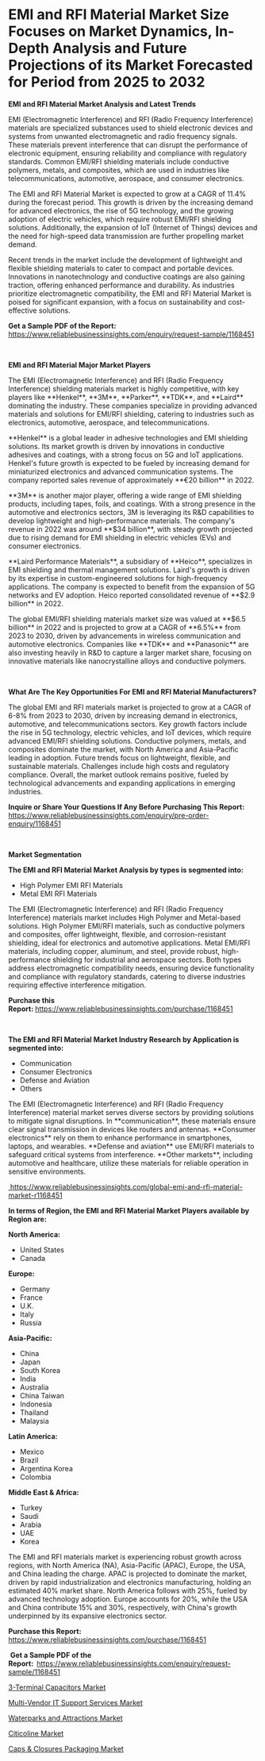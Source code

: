 <p><h1>EMI and RFI Material Market Size Focuses on Market Dynamics, In-Depth Analysis and Future Projections of its Market Forecasted for Period from 2025 to 2032</h1></p><p><strong>EMI and RFI Material Market Analysis and Latest Trends</strong></p>
<p><p>EMI (Electromagnetic Interference) and RFI (Radio Frequency Interference) materials are specialized substances used to shield electronic devices and systems from unwanted electromagnetic and radio frequency signals. These materials prevent interference that can disrupt the performance of electronic equipment, ensuring reliability and compliance with regulatory standards. Common EMI/RFI shielding materials include conductive polymers, metals, and composites, which are used in industries like telecommunications, automotive, aerospace, and consumer electronics.</p><p>The EMI and RFI Material Market is expected to grow at a CAGR of 11.4% during the forecast period. This growth is driven by the increasing demand for advanced electronics, the rise of 5G technology, and the growing adoption of electric vehicles, which require robust EMI/RFI shielding solutions. Additionally, the expansion of IoT (Internet of Things) devices and the need for high-speed data transmission are further propelling market demand.</p><p>Recent trends in the market include the development of lightweight and flexible shielding materials to cater to compact and portable devices. Innovations in nanotechnology and conductive coatings are also gaining traction, offering enhanced performance and durability. As industries prioritize electromagnetic compatibility, the EMI and RFI Material Market is poised for significant expansion, with a focus on sustainability and cost-effective solutions.</p></p>
<p><strong>Get a Sample PDF of the Report:&nbsp;</strong> <a href="https://www.reliablebusinessinsights.com/enquiry/request-sample/1168451?utm_campaign=1873&utm_medium=2&utm_source=Github&utm_content=ia&utm_term=20012025&utm_id=emi-and-rfi-material">https://www.reliablebusinessinsights.com/enquiry/request-sample/1168451</a></p>
<p>&nbsp;</p>
<p><strong>EMI and RFI Material Major Market Players</strong></p>
<p><p>The EMI (Electromagnetic Interference) and RFI (Radio Frequency Interference) shielding materials market is highly competitive, with key players like **Henkel**, **3M**, **Parker**, **TDK**, and **Laird** dominating the industry. These companies specialize in providing advanced materials and solutions for EMI/RFI shielding, catering to industries such as electronics, automotive, aerospace, and telecommunications.</p><p>**Henkel** is a global leader in adhesive technologies and EMI shielding solutions. Its market growth is driven by innovations in conductive adhesives and coatings, with a strong focus on 5G and IoT applications. Henkel's future growth is expected to be fueled by increasing demand for miniaturized electronics and advanced communication systems. The company reported sales revenue of approximately **€20 billion** in 2022.</p><p>**3M** is another major player, offering a wide range of EMI shielding products, including tapes, foils, and coatings. With a strong presence in the automotive and electronics sectors, 3M is leveraging its R&D capabilities to develop lightweight and high-performance materials. The company's revenue in 2022 was around **$34 billion**, with steady growth projected due to rising demand for EMI shielding in electric vehicles (EVs) and consumer electronics.</p><p>**Laird Performance Materials**, a subsidiary of **Heico**, specializes in EMI shielding and thermal management solutions. Laird's growth is driven by its expertise in custom-engineered solutions for high-frequency applications. The company is expected to benefit from the expansion of 5G networks and EV adoption. Heico reported consolidated revenue of **$2.9 billion** in 2022.</p><p>The global EMI/RFI shielding materials market size was valued at **$6.5 billion** in 2022 and is projected to grow at a CAGR of **6.5%** from 2023 to 2030, driven by advancements in wireless communication and automotive electronics. Companies like **TDK** and **Panasonic** are also investing heavily in R&D to capture a larger market share, focusing on innovative materials like nanocrystalline alloys and conductive polymers.</p></p>
<p>&nbsp;</p>
<p><strong>What Are The Key Opportunities For EMI and RFI Material Manufacturers?</strong></p>
<p><p>The global EMI and RFI materials market is projected to grow at a CAGR of 6-8% from 2023 to 2030, driven by increasing demand in electronics, automotive, and telecommunications sectors. Key growth factors include the rise in 5G technology, electric vehicles, and IoT devices, which require advanced EMI/RFI shielding solutions. Conductive polymers, metals, and composites dominate the market, with North America and Asia-Pacific leading in adoption. Future trends focus on lightweight, flexible, and sustainable materials. Challenges include high costs and regulatory compliance. Overall, the market outlook remains positive, fueled by technological advancements and expanding applications in emerging industries.</p></p>
<p><strong>Inquire or Share Your Questions If Any Before Purchasing This Report:</strong> <a href="https://www.reliablebusinessinsights.com/enquiry/pre-order-enquiry/1168451?utm_campaign=1873&utm_medium=2&utm_source=Github&utm_content=ia&utm_term=20012025&utm_id=emi-and-rfi-material">https://www.reliablebusinessinsights.com/enquiry/pre-order-enquiry/1168451</a></p>
<p>&nbsp;</p>
<p><strong>Market Segmentation</strong></p>
<p><strong>The EMI and RFI Material Market Analysis by types is segmented into:</strong></p>
<p><ul><li>High Polymer EMI RFI Materials</li><li>Metal EMI RFI Materials</li></ul></p>
<p><p>The EMI (Electromagnetic Interference) and RFI (Radio Frequency Interference) materials market includes High Polymer and Metal-based solutions. High Polymer EMI/RFI materials, such as conductive polymers and composites, offer lightweight, flexible, and corrosion-resistant shielding, ideal for electronics and automotive applications. Metal EMI/RFI materials, including copper, aluminum, and steel, provide robust, high-performance shielding for industrial and aerospace sectors. Both types address electromagnetic compatibility needs, ensuring device functionality and compliance with regulatory standards, catering to diverse industries requiring effective interference mitigation.</p></p>
<p><strong>Purchase this Report:&nbsp;</strong><a href="https://www.reliablebusinessinsights.com/purchase/1168451?utm_campaign=1873&utm_medium=2&utm_source=Github&utm_content=ia&utm_term=20012025&utm_id=emi-and-rfi-material">https://www.reliablebusinessinsights.com/purchase/1168451</a></p>
<p>&nbsp;</p>
<p><strong>The EMI and RFI Material Market Industry Research by Application is segmented into:</strong></p>
<p><ul><li>Communication</li><li>Consumer Electronics</li><li>Defense and Aviation</li><li>Others</li></ul></p>
<p><p>The EMI (Electromagnetic Interference) and RFI (Radio Frequency Interference) material market serves diverse sectors by providing solutions to mitigate signal disruptions. In **communication**, these materials ensure clear signal transmission in devices like routers and antennas. **Consumer electronics** rely on them to enhance performance in smartphones, laptops, and wearables. **Defense and aviation** use EMI/RFI materials to safeguard critical systems from interference. **Other markets**, including automotive and healthcare, utilize these materials for reliable operation in sensitive environments.</p></p>
<p><a href="https://www.reliablebusinessinsights.com/global-emi-and-rfi-material-market-r1168451?utm_campaign=1873&utm_medium=2&utm_source=Github&utm_content=ia&utm_term=20012025&utm_id=emi-and-rfi-material">&nbsp;https://www.reliablebusinessinsights.com/global-emi-and-rfi-material-market-r1168451</a></p>
<p><strong>In terms of Region, the EMI and RFI Material Market Players available by Region are:</strong></p>
<p>
    <p> <strong> North America: </strong>
        <ul>
            <li>United States</li>
            <li>Canada</li>
        </ul>
        </p> 
    <p> <strong> Europe: </strong>
        <ul>
            <li>Germany</li>
            <li>France</li>
            <li>U.K.</li>
            <li>Italy</li>
            <li>Russia</li>
        </ul>
        </p> 
    <p> <strong> Asia-Pacific: </strong>
        <ul>
            <li>China</li>
            <li>Japan</li>
            <li>South Korea</li>
            <li>India</li>
            <li>Australia</li>
            <li>China Taiwan</li>
            <li>Indonesia</li>
            <li>Thailand</li>
            <li>Malaysia</li>
        </ul>
        </p> 
    <p> <strong> Latin America: </strong>
        <ul>
            <li>Mexico</li>
            <li>Brazil</li>
            <li>Argentina Korea</li>
            <li>Colombia</li>
        </ul>
        </p> 
    <p> <strong> Middle East & Africa: </strong>
        <ul>
            <li>Turkey</li>
            <li>Saudi</li>
            <li>Arabia</li>
            <li>UAE</li>
            <li>Korea</li>
        </ul>
    </p>
    </p>
<p><p>The EMI and RFI materials market is experiencing robust growth across regions, with North America (NA), Asia-Pacific (APAC), Europe, the USA, and China leading the charge. APAC is projected to dominate the market, driven by rapid industrialization and electronics manufacturing, holding an estimated 40% market share. North America follows with 25%, fueled by advanced technology adoption. Europe accounts for 20%, while the USA and China contribute 15% and 30%, respectively, with China's growth underpinned by its expansive electronics sector.</p></p>
<p><strong>Purchase this Report: </strong><a href="https://www.reliablebusinessinsights.com/purchase/1168451?utm_campaign=1873&utm_medium=2&utm_source=Github&utm_content=ia&utm_term=20012025&utm_id=emi-and-rfi-material">https://www.reliablebusinessinsights.com/purchase/1168451</a></p>
<p>&nbsp;<strong>Get a Sample PDF of the Report:&nbsp;&nbsp;</strong><a href="https://www.reliablebusinessinsights.com/enquiry/request-sample/1168451?utm_campaign=1873&utm_medium=2&utm_source=Github&utm_content=ia&utm_term=20012025&utm_id=emi-and-rfi-material">https://www.reliablebusinessinsights.com/enquiry/request-sample/1168451</a></p>
<p><strong></strong></p>
<p><p><a href="https://github.com/millionkaryn68/Market-Research-Report-List-1/blob/main/3-terminal-capacitors-market.md?utm_campaign=1873&utm_medium=2&utm_source=Github&utm_content=ia&utm_term=20012025&utm_id=emi-and-rfi-material">3-Terminal Capacitors Market</a></p><p><a href="https://github.com/JubayerMia832/Market-Research-Report-List-1/blob/main/multi-vendor-it-support-services-market.md?utm_campaign=1873&utm_medium=2&utm_source=Github&utm_content=ia&utm_term=20012025&utm_id=emi-and-rfi-material">Multi-Vendor IT Support Services Market</a></p><p><a href="https://www.linkedin.com/pulse/waterparks-attractions-market-analysis-report-2025-2032-iggkf?utm_campaign=1873&utm_medium=2&utm_source=Github&utm_content=ia&utm_term=20012025&utm_id=emi-and-rfi-material">Waterparks and Attractions Market</a></p><p><a href="https://www.linkedin.com/pulse/strategic-overview-citicoline-market-industry-tactics-eommf?utm_campaign=1873&utm_medium=2&utm_source=Github&utm_content=ia&utm_term=20012025&utm_id=emi-and-rfi-material">Citicoline Market</a></p><p><a href="https://www.linkedin.com/pulse/caps-closures-packaging-market-size-current-development-z0cpf?utm_campaign=1873&utm_medium=2&utm_source=Github&utm_content=ia&utm_term=20012025&utm_id=emi-and-rfi-material">Caps & Closures Packaging Market</a></p></p>